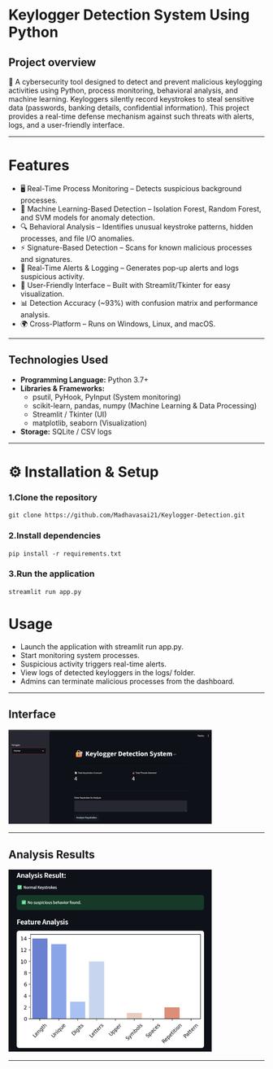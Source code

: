 # Keylogger Detection System Using Python
## Project overview
🚀 A cybersecurity tool designed to detect and prevent malicious keylogging activities using Python, process monitoring, behavioral analysis, and machine learning.
Keyloggers silently record keystrokes to steal sensitive data (passwords, banking details, confidential information). This project provides a real-time defense mechanism against such threats with alerts, logs, and a user-friendly interface.

---

# Features
- 🖥️ Real-Time Process Monitoring – Detects suspicious background processes.
- 🧠 Machine Learning-Based Detection – Isolation Forest, Random Forest, and SVM models for anomaly detection.
- 🔍 Behavioral Analysis – Identifies unusual keystroke patterns, hidden processes, and file I/O anomalies.
- ⚡ Signature-Based Detection – Scans for known malicious processes and signatures.
- 🔔 Real-Time Alerts & Logging – Generates pop-up alerts and logs suspicious activity.
- 🎨 User-Friendly Interface – Built with Streamlit/Tkinter for easy visualization.
- 📊 Detection Accuracy (~93%) with confusion matrix and performance analysis.
- 🌍 Cross-Platform – Runs on Windows, Linux, and macOS.

---
## Technologies Used
- **Programming Language:** Python 3.7+
- **Libraries & Frameworks:**
    - psutil, PyHook, PyInput (System monitoring)
    - scikit-learn, pandas, numpy (Machine Learning & Data Processing)
    - Streamlit / Tkinter (UI)
    - matplotlib, seaborn (Visualization)
- **Storage:** SQLite / CSV logs

---
# ⚙️ Installation & Setup
### 1.Clone the repository

```
git clone https://github.com/Madhavasai21/Keylogger-Detection.git
```
### 2.Install dependencies

```
pip install -r requirements.txt
```

### 3.Run the application

```
streamlit run app.py
```

# Usage
- Launch the application with streamlit run app.py.
- Start monitoring system processes.
- Suspicious activity triggers real-time alerts.
- View logs of detected keyloggers in the logs/ folder.
- Admins can terminate malicious processes from the dashboard.

---
#### 
## Interface
<img src="https://github.com/Madhavasai21/Keylogger-Detection/blob/main/images/Screenshot%202025-09-07%20114155.png" alt="Main interface"  width="400"/>

---
## Analysis Results
<img src="https://github.com/Madhavasai21/Keylogger-Detection/blob/main/images/Screenshot%202025-09-07%20114353.png"  width="400"/>

---

